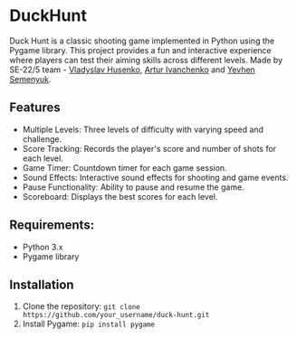 # DuckHunt
Duck Hunt is a classic shooting game implemented in Python using the Pygame library. This project provides a fun and interactive experience where players can test their aiming skills across different levels. Made by SE-22/5 team -   [Vladyslav Husenko](https://github.com/eezzytek), [Artur Ivanchenko](https://github.com/hatehisoka) and [Yevhen Semenyuk](https://github.com/JeanShain).

## Features
* Multiple Levels: Three levels of difficulty with varying speed and challenge.
* Score Tracking: Records the player's score and number of shots for each level.
* Game Timer: Countdown timer for each game session.
* Sound Effects: Interactive sound effects for shooting and game events.
* Pause Functionality: Ability to pause and resume the game.
* Scoreboard: Displays the best scores for each level.

## Requirements:
* Python 3.x
* Pygame library

## Installation
1. Clone the repository:
   `git clone https://github.com/your_username/duck-hunt.git`
2. Install Pygame:
   ```pip install pygame```
